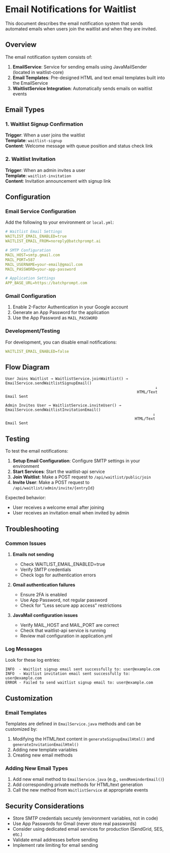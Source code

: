 # Email Notifications for Waitlist

This document describes the email notification system that sends automated emails when users join the waitlist and when they are invited.

## Overview

The email notification system consists of:

1. **EmailService**: Service for sending emails using JavaMailSender (located in waitlist-core)
2. **Email Templates**: Pre-designed HTML and text email templates built into the EmailService
3. **WaitlistService Integration**: Automatically sends emails on waitlist events

## Email Types

### 1. Waitlist Signup Confirmation
**Trigger**: When a user joins the waitlist  
**Template**: `waitlist-signup`  
**Content**: Welcome message with queue position and status check link

### 2. Waitlist Invitation
**Trigger**: When an admin invites a user  
**Template**: `waitlist-invitation`  
**Content**: Invitation announcement with signup link

## Configuration

### Email Service Configuration

Add the following to your environment or `local.yml`:

```yaml
# Waitlist Email Settings
WAITLIST_EMAIL_ENABLED=true
WAITLIST_EMAIL_FROM=noreply@batchprompt.ai

# SMTP Configuration
MAIL_HOST=smtp.gmail.com
MAIL_PORT=587
MAIL_USERNAME=your-email@gmail.com
MAIL_PASSWORD=your-app-password

# Application Settings
APP_BASE_URL=https://batchprompt.com
```

### Gmail Configuration
1. Enable 2-Factor Authentication in your Google account
2. Generate an App Password for the application
3. Use the App Password as `MAIL_PASSWORD`

### Development/Testing
For development, you can disable email notifications:
```yaml
WAITLIST_EMAIL_ENABLED=false
```

## Flow Diagram

```
User Joins Waitlist → WaitlistService.joinWaitlist() → EmailService.sendWaitlistSignupEmail()
                                                                  ↓
                                                          HTML/Text Email Sent

Admin Invites User → WaitlistService.inviteUser() → EmailService.sendWaitlistInvitationEmail()
                                                                 ↓
                                                         HTML/Text Email Sent
```

## Testing

To test the email notifications:

1. **Setup Email Configuration**: Configure SMTP settings in your environment
2. **Start Services**: Start the waitlist-api service
3. **Join Waitlist**: Make a POST request to `/api/waitlist/public/join`
4. **Invite User**: Make a POST request to `/api/waitlist/admin/invite/{entryId}`

Expected behavior:
- User receives a welcome email after joining
- User receives an invitation email when invited by admin

## Troubleshooting

### Common Issues

1. **Emails not sending**
   - Check WAITLIST_EMAIL_ENABLED=true
   - Verify SMTP credentials
   - Check logs for authentication errors

2. **Gmail authentication failures**
   - Ensure 2FA is enabled
   - Use App Password, not regular password
   - Check for "Less secure app access" restrictions

3. **JavaMail configuration issues**
   - Verify MAIL_HOST and MAIL_PORT are correct
   - Check that waitlist-api service is running
   - Review mail configuration in application.yml

### Log Messages
Look for these log entries:
```
INFO  - Waitlist signup email sent successfully to: user@example.com
INFO  - Waitlist invitation email sent successfully to: user@example.com
ERROR - Failed to send waitlist signup email to: user@example.com
```

## Customization

### Email Templates
Templates are defined in `EmailService.java` methods and can be customized by:
1. Modifying the HTML/text content in `generateSignupEmailHtml()` and `generateInvitationEmailHtml()`
2. Adding new template variables
3. Creating new email methods

### Adding New Email Types
1. Add new email method to `EmailService.java` (e.g., `sendReminderEmail()`)
2. Add corresponding private methods for HTML/text generation
3. Call the new method from `WaitlistService` at appropriate events

## Security Considerations

- Store SMTP credentials securely (environment variables, not in code)
- Use App Passwords for Gmail (never store real passwords)
- Consider using dedicated email services for production (SendGrid, SES, etc.)
- Validate email addresses before sending
- Implement rate limiting for email sending